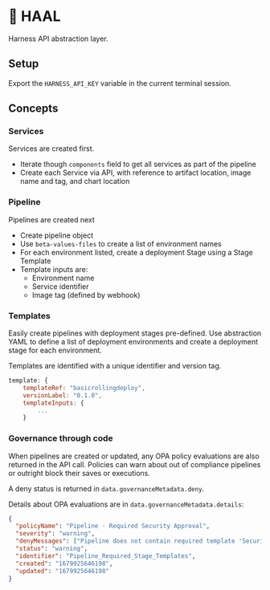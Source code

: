 # 🔴 HAAL

Harness API abstraction layer.

## Setup

Export the `HARNESS_API_KEY` variable in the current terminal session.

## Concepts

### Services

Services are created first.

- Iterate though `components` field to get all services as part of the pipeline
- Create each Service via API, with reference to artifact location, image name and tag, and chart location

### Pipeline

Pipelines are created next

- Create pipeline object
- Use `beta-values-files` to create a list of environment names
- For each environment listed, create a deployment Stage using a Stage Template
- Template inputs are:
  - Environment name
  - Service identifier
  - Image tag (defined by webhook)

### Templates

Easily create pipelines with deployment stages pre-defined. Use abstraction YAML to define a list of deployment environments and create a deployment stage for each environment.

Templates are identified with a unique identifier and version tag.

```js
template: {
    templateRef: "basicrollingdeploy",
    versionLabel: "0.1.0",
    templateInputs: {
        ...
    }
```

### Governance through code

When pipelines are created or updated, any OPA policy evaluations are also returned in the API call. Policies can warn about out of compliance pipelines or outright block their saves or executions.

A deny status is returned in `data.governanceMetadata.deny`.

Details about OPA evaluations are in `data.governanceMetadata.details`:

```json
{
  "policyName": "Pipeline - Required Security Approval",
  "severity": "warning",
  "denyMessages": ["Pipeline does not contain required template 'Security_Approval_Template'"],
  "status": "warning",
  "identifier": "Pipeline_Required_Stage_Templates",
  "created": "1679925646198",
  "updated": "1679925646198"
}
```
